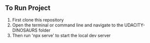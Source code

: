 ## To Run Project
1. First clone this repository
2. Open the terminal or command line and navigate to the UDACITY-DINOSAURS folder
3. Then run 'npx serve' to start the local dev server